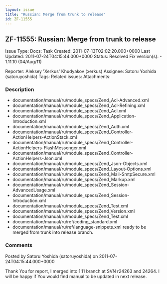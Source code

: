```yaml
---
layout: issue
title: "Russian: Merge from trunk to release"
id: ZF-11555
---
```


ZF-11555: Russian: Merge from trunk to release
----------------------------------------------

 Issue Type: Docs: Task  Created: 2011-07-13T02:02:20.000+0000 Last Updated: 2011-07-24T04:15:44.000+0000 Status: Resolved Fix version(s): - 1.11.10 (04/Aug/11)
 
 Reporter:  Aleksey 'Xerkus' Khudyakov (xerkus)  Assignee:  Satoru Yoshida (satoruyoshida)  Tags: 
 Related issues: 
 Attachments: 
### Description

- documentation/manual/ru/module\_specs/Zend\_Acl-Advanced.xml
- documentation/manual/ru/module\_specs/Zend\_Acl-Refining.xml
- documentation/manual/ru/module\_specs/Zend\_Acl.xml
- documentation/manual/ru/module\_specs/Zend\_Application-Introduction.xml
- documentation/manual/ru/module\_specs/Zend\_Auth.xml
- documentation/manual/ru/module\_specs/Zend\_Controller-ActionHelpers-ActionStack.xml
- documentation/manual/ru/module\_specs/Zend\_Controller-ActionHelpers-FlashMessenger.xml
- documentation/manual/ru/module\_specs/Zend\_Controller-ActionHelpers-Json.xml
- documentation/manual/ru/module\_specs/Zend\_Json-Objects.xml
- documentation/manual/ru/module\_specs/Zend\_Layout-Options.xml
- documentation/manual/ru/module\_specs/Zend\_Mail-SmtpSecure.xml
- documentation/manual/ru/module\_specs/Zend\_Markup.xml
- documentation/manual/ru/module\_specs/Zend\_Session-AdvancedUsage.xml
- documentation/manual/ru/module\_specs/Zend\_Session-Introduction.xml
- documentation/manual/ru/module\_specs/Zend\_Test.xml
- documentation/manual/ru/module\_specs/Zend\_Version.xml
- documentation/manual/ru/module\_specs/Zend\_Test.xml
- documentation/manual/ru/ref/coding\_standard.xml
- documentation/manual/ru/ref/language-snippets.xml ready to be merged from trunk into release branch.
 


 

### Comments

Posted by Satoru Yoshida (satoruyoshida) on 2011-07-24T04:15:44.000+0000

Thank You for report, I merged into 1.11 branch at SVN r24263 and 24264. I will be happy if You would find manual to be updated in next release.

 

 